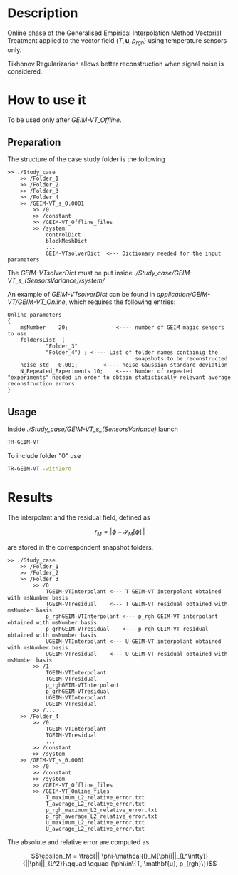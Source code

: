 # Description 

Online phase of the Generalised Empirical Interpolation Method Vectorial Treatment applied to the vector field $(T,\mathbf{u},p_{rgh})$ using temperature sensors only.

Tikhonov Regularizarion allows better reconstruction when signal noise is considered. 

# How to use it

To be used only after *GEIM-VT_Offline*.

## Preparation

The structure of the case study folder is the following

```
>> ./Study_case
	>> /Folder_1  		  		
	>> /Folder_2
	>> /Folder_3  		  		
	>> /Folder_4
	>> /GEIM-VT_s_0.0001
		>> /0		        		
		>> /constant
		>> /GEIM-VT_Offline_files
		>> /system
			controlDict
			blockMeshDict
			...
			GEIM-VTsolverDict  <--- Dictionary needed for the input parameters	
```

The *GEIM-VTsolverDict* must be put inside *./Study_case/GEIM-VT_s_(SensorsVariance)/system/*

An example of *GEIM-VTsolverDict* can be found in *application/GEIM-VT/GEIM-VT_Online*, which requires the following entries:
```
Online_parameters
{
	msNumber    20;               <---- number of GEIM magic sensors to use
	foldersList  ( 
			"Folder_3" 
			"Folder_4") ; <---- List of folder names containig the
										snapshots to be reconstructed
	noise_std   0.001;	      <---- noise Gaussian standard deviation
	N_Repeated_Experiments 10;    <---- Number of repeated "experiments" needed in order to obtain statistically relevant average reconstruction errors
}
```

## Usage

Inside *./Study_case/GEIM-VT_s_(SensorsVariance)* launch 
```bash
TR-GEIM-VT
```
To include folder "0" use 
```bash
TR-GEIM-VT -withZero
```

# Results

The interpolant and the residual field, defined as 
```math
r_M = \left| \phi-\mathcal{I}_M[\phi]\,\right|
````
are stored in the correspondent snapshot folders.

```
>> ./Study_case
	>> /Folder_1  		  		
	>> /Folder_2
	>> /Folder_3
		>> /0
			TGEIM-VTInterpolant	<--- T GEIM-VT interpolant obtained with msNumber basis
			TGEIM-VTresidual	<--- T GEIM-VT residual obtained with msNumber basis
			p_rghGEIM-VTInterpolant	<--- p_rgh GEIM-VT interpolant obtained with msNumber basis
			p_grhGEIM-VTresidual	<--- p_rgh GEIM-VT residual obtained with msNumber basis
			UGEIM-VTInterpolant	<--- U GEIM-VT interpolant obtained with msNumber basis
			UGEIM-VTresidual	<--- U GEIM-VT residual obtained with msNumber basis
		>> /1	
			TGEIM-VTInterpolant  
			TGEIM-VTresidual    
			p_rghGEIM-VTInterpolant 
			p_grhGEIM-VTresidual   
			UGEIM-VTInterpolant 
			UGEIM-VTresidual    
		>> /...			  		
	>> /Folder_4
		>> /0
			TGEIM-VTInterpolant  
			TGEIM-VTresidual  
			...
		>> /constant
		>> /system
	>> /GEIM-VT_s_0.0001		
		>> /0		   
		>> /constant
		>> /system	
		>> /GEIM-VT_Offline_files
		>> /GEIM-VT_Online_files
			T_maximum_L2_relative_error.txt
			T_average_L2_relative_error.txt 
			p_rgh_maximum_L2_relative_error.txt
			p_rgh_average_L2_relative_error.txt 
			U_maximum_L2_relative_error.txt
			U_average_L2_relative_error.txt
```

The absolute and relative error are computed as
```math
\epsilon_M = \frac{|| \phi-\mathcal{I}_M[\phi]||_{L^\infty}}{||\phi||_{L^2}}\qquad \qquad {\phi\in\{T, \mathbf{u}, p_{rgh}\}}
```